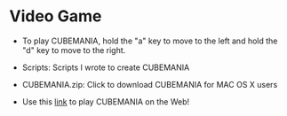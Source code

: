 # Video Game

- To play CUBEMANIA, hold the "a" key to move to the left and hold the "d" key to move to the right.

- Scripts: Scripts I wrote to create CUBEMANIA

- CUBEMANIA.zip: Click to download CUBEMANIA for MAC OS X users

- Use this [link](https://rileypaik.github.io/Video-Game/) to play CUBEMANIA on the Web!
